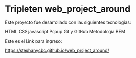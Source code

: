 # Tripleten web_project_around

Este proyecto fue desarrollado con las siguientes tecnologías:

HTML
CSS
javascript
Popup 
Git y GitHub
Metodología BEM

Este es el Link para ingreso:

https://stephanycbc.github.io/web_project_around/

